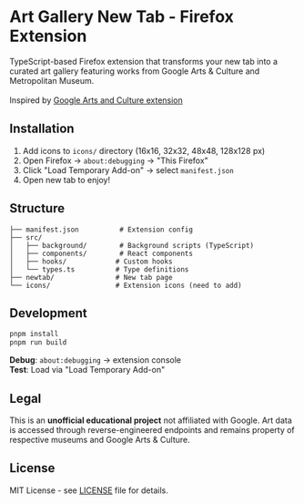 # Art Gallery New Tab - Firefox Extension

TypeScript-based Firefox extension that transforms your new tab into a curated art gallery featuring works from Google Arts & Culture and Metropolitan Museum.\
\
Inspired by [Google Arts and Culture extension](https://chromewebstore.google.com/detail/google-arts-culture/akimgimeeoiognljlfchpbkpfbmeapkh?hl=en)

## Installation

1. Add icons to `icons/` directory (16x16, 32x32, 48x48, 128x128 px)
2. Open Firefox → `about:debugging` → "This Firefox"
3. Click "Load Temporary Add-on" → select `manifest.json`
4. Open new tab to enjoy!

## Structure

```
├── manifest.json          # Extension config
├── src/
│   ├── background/        # Background scripts (TypeScript)
│   ├── components/        # React components
│   ├── hooks/            # Custom hooks
│   └── types.ts          # Type definitions
├── newtab/               # New tab page
└── icons/                # Extension icons (need to add)
```

## Development

```bash
pnpm install
pnpm run build
```

**Debug**: `about:debugging` → extension console  
**Test**: Load via "Load Temporary Add-on"

## Legal

This is an **unofficial educational project** not affiliated with Google. Art data is accessed through reverse-engineered endpoints and remains property of respective museums and Google Arts & Culture.

## License

MIT License - see [LICENSE](LICENSE) file for details.
